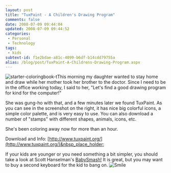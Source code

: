 ```yaml
---
layout: post
title: "TuxPaint - A Children's Drawing Program"
comments: false
date: 2008-07-09 09:44:04
updated: 2008-07-09 09:44:52
categories:
 - Personal
 - Technology
tags:
 - kids
subtext-id: f1e2bdae-a81c-4099-b6df-b14cdd79755a
alias: /blog/post/TuxPaint-A-Childrens-Drawing-Program.aspx
---
```



![starter-coloringbook-t](/images/blog/WindowsLiveWriter/TuxPaintAChildrensDrawingProgram_9610/starter-coloringbook-t_3.png)This morning my daughter wanted to stay home and draw while her mother took her brother to the doctor. Since I need to be in the office working today, I said to her, "Let's find a good drawing program for kind for the computer!"

She was gung-ho with that, and a few minutes later we found TuxPaint. As you can see in the screenshot on the right, it has nice big colorful icons, a simple color palette, and is very easy to use. You can also download a number of "stamps" with different shapes, animals, icons, etc.

She's been coloring away now for more than an hour.

Download and Info: [http://www.tuxpaint.org/](http://www.tuxpaint.org/)&nbsp_place_holder;

If your kids are younger or you need something a bit simpler, you should take a look at Scott Hanselman's [BabySmash!](http://www.babysmash.com/) It is great, but you may want to buy a second keyboard for the kid to bang on. ![Smile](http://messenger.msn.com/MMM2006-04-19_17.00/Resource/emoticons/regular_smile.gif)
